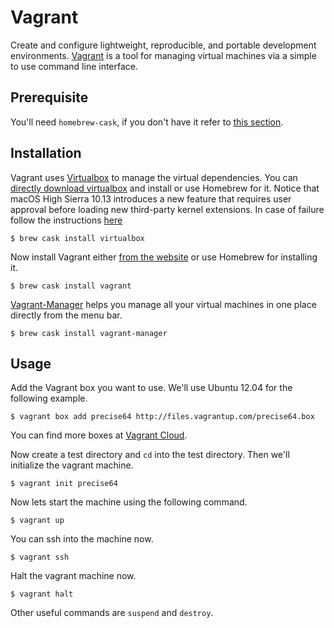# Vagrant

Create and configure lightweight, reproducible, and portable development environments. [Vagrant](http://www.vagrantup.com/) is a tool for managing virtual machines via a simple to use command line interface.

## Prerequisite

You'll need `homebrew-cask`, if you don't have it refer to [this section](https://github.com/noelruault/notebook/tree/b16c4e8eb0b5f4a9f73c68612c647df139d4daca/mac-setup/Homebrew/Cask.html).

## Installation

Vagrant uses [Virtualbox](https://www.virtualbox.org/) to manage the virtual dependencies. You can [directly download virtualbox](https://www.virtualbox.org/wiki/Downloads) and install or use Homebrew for it. Notice that macOS High Sierra 10.13 introduces a new feature that requires user approval before loading new third-party kernel extensions. In case of failure follow the instructions [here](https://developer.apple.com/library/archive/technotes/tn2459/_index.html)

```text
$ brew cask install virtualbox
```

Now install Vagrant either [from the website](http://www.vagrantup.com/downloads.html) or use Homebrew for installing it.

```text
$ brew cask install vagrant
```

[Vagrant-Manager](http://vagrantmanager.com/) helps you manage all your virtual machines in one place directly from the menu bar.

```text
$ brew cask install vagrant-manager
```

## Usage

Add the Vagrant box you want to use. We'll use Ubuntu 12.04 for the following example.

```text
$ vagrant box add precise64 http://files.vagrantup.com/precise64.box
```

You can find more boxes at [Vagrant Cloud](https://app.vagrantup.com/boxes/search).

Now create a test directory and `cd` into the test directory. Then we'll initialize the vagrant machine.

```text
$ vagrant init precise64
```

Now lets start the machine using the following command.

```text
$ vagrant up
```

You can ssh into the machine now.

```text
$ vagrant ssh
```

Halt the vagrant machine now.

```text
$ vagrant halt
```

Other useful commands are `suspend` and `destroy`.

